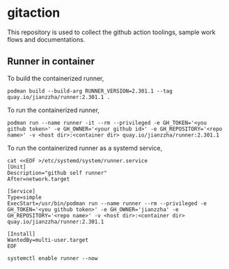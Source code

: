 # gitaction

This repository is used to collect the github action toolings, sample work flows and documentations.

## Runner in container

To build the containerized runner,
```
podman build --build-arg RUNNER_VERSION=2.301.1 --tag quay.io/jianzzha/runner:2.301.1 .
```

To run the containerized runner,
```
podman run --name runner -it --rm --privileged -e GH_TOKEN='<you github token>' -e GH_OWNER='<your github id>' -e GH_REPOSITORY='<repo name>' -v <host dir>:<container dir> quay.io/jianzzha/runner:2.301.1
```

To run the containerized runner as a systemd service,
```
cat <<EOF >/etc/systemd/system/runner.service
[Unit]
Description="github self runner"
After=network.target

[Service]
Type=simple
ExecStart=/usr/bin/podman run --name runner --rm --privileged -e GH_TOKEN='<you github token>' -e GH_OWNER='jianzzha' -e GH_REPOSITORY='<repo name>' -v <host dir>:<container dir> quay.io/jianzzha/runner:2.301.1

[Install]
WantedBy=multi-user.target
EOF

systemctl enable runner --now
```




